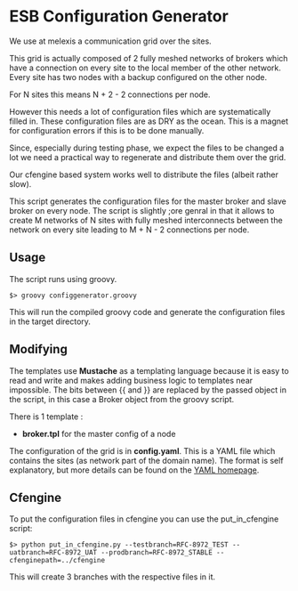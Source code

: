 ESB Configuration Generator
===========================

We use at melexis a communication grid over the sites.


This grid is actually composed of 2 fully meshed networks of brokers which have
a connection on every site to the local member of the other network. Every site
has two nodes with a backup configured on the other node.

For N sites this means N + 2 - 2 connections per node.

However this needs a lot of configuration files which are systematically filled
in. These configuration files are as DRY as the ocean. This is a magnet for
configuration errors if this is to be done manually.

Since, especially during testing phase, we expect the files to be changed a lot
we need a practical way to regenerate and distribute them over the grid.

Our cfengine based system works well to distribute the files (albeit rather
slow).

This script generates the configuration files for the master broker and slave
broker on every node. The script is slightly ;ore genral in that it allows to
create M networks of N sites with fully meshed interconnects between the network
on every site leading to M + N - 2 connections per node.

Usage
-----

The script runs using groovy. 

    $> groovy configgenerator.groovy

This will run the compiled groovy code and generate the configuration files in
the target directory.

Modifying
---------

The templates use **Mustache** as a templating language because it is easy to
read and write and makes adding business logic to templates near impossible.
The bits between {{ and }} are replaced by the passed object in the script, in
this case a Broker object from the groovy script.

There is 1 template :

 - **broker.tpl** for the master config of a node

 The configuration of the grid is in **config.yaml**. This is
 a YAML file which contains the sites (as network part of the domain name). The
 format is self explanatory, but more details can be found on the
 [YAML homepage](http://yaml.org/).

Cfengine
--------

To put the configuration files in cfengine you can use the put_in_cfengine script:

    $> python put_in_cfengine.py --testbranch=RFC-8972_TEST --uatbranch=RFC-8972_UAT --prodbranch=RFC-8972_STABLE --cfenginepath=../cfengine

This will create 3 branches with the respective files in it.
